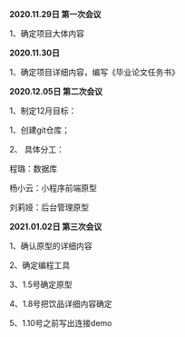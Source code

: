 **2020.11.29日 第一次会议**

1、确定项目大体内容

 

**2020.11.30日**

1、确定项目详细内容，编写《毕业论文任务书》

 

**2020.12.05日 第二次会议**

1、制定12月目标：

1、创建git仓库；

2、  具体分工：

程璐：数据库
    
杨小云：小程序前端原型

刘莉娅：后台管理原型



**2021.01.02日 第三次会议**

1、确认原型的详细内容

2、确定编程工具

3、1.5号确定原型

4、1.8号把饮品详细内容确定

5、1.10号之前写出连接demo

